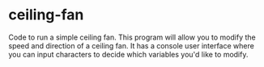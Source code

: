 # ceiling-fan
Code to run a simple ceiling fan. This program will allow you to modify the speed and direction of a ceiling fan.  It has a console user interface where you can input characters to decide which variables you'd like to modify.
